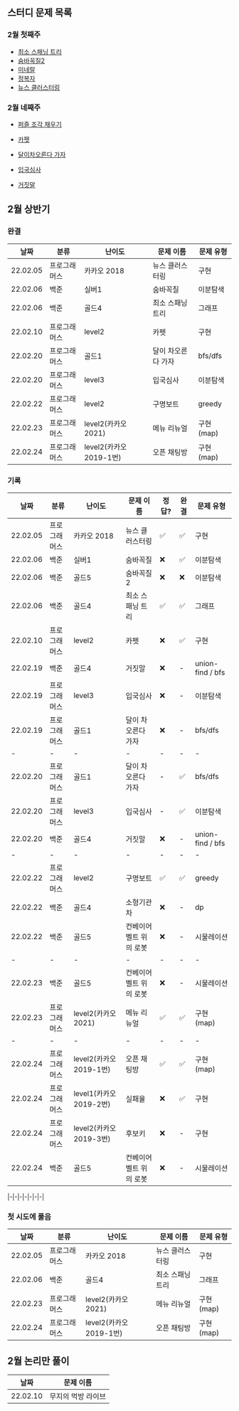 ## 스터디 문제 목록

### 2월 첫째주

* [최소 스패닝 트리](https://www.acmicpc.net/problem/1197)
* [숨바꼭질2](https://www.acmicpc.net/problem/12851)
* [미네랄](https://www.acmicpc.net/problem/2933)
* [정복자](https://www.acmicpc.net/problem/14950)
* [뉴스 클러스터링](https://programmers.co.kr/learn/courses/30/lessons/17677)

### 2월 네째주

* [퍼즐 조각 채우기](https://programmers.co.kr/learn/courses/30/lessons/84021?language=java)

* [카펫](https://programmers.co.kr/learn/courses/30/lessons/42842)

* [달이차오른다 가자](https://www.acmicpc.net/problem/1194)

* [입국심사](https://programmers.co.kr/learn/courses/30/lessons/43238)

* [거짓말](https://www.acmicpc.net/problem/1043)

## 2월 상반기

### 완결

|날짜|분류|난이도|문제 이름| 문제 유형 |
|-|-|-|-|-|
|22.02.05 | 프로그래머스 | 카카오 2018 | 뉴스 클러스터링 | 구현 |
|22.02.06 | 백준 | 실버1 | 숨바꼭질 | 이분탐색 |
|22.02.06 | 백준 | 골드4 | 최소 스패닝 트리 |  그래프 |
|22.02.10 | 프로그래머스 | level2 | 카펫 | 구현 |
|22.02.20 | 프로그래머스 | 골드1 | 달이 차오른다 가자 | bfs/dfs |
|22.02.20 | 프로그래머스 | level3 | 입국심사 | 이분탐색 |
|22.02.22 | 프로그래머스 | level2 | 구명보트 | greedy|
|22.02.23 | 프로그래머스 | level2(카카오2021) | 메뉴 리뉴얼 | 구현(map)|
|22.02.24 | 프로그래머스 | level2(카카오2019-1번) | 오픈 채팅방 | 구현(map)|


### 기록

|날짜|분류|난이도|문제 이름| 정답?| 완결| 문제 유형 |
|-|-|-|-|-|-|-|
|22.02.05 | 프로그래머스 | 카카오 2018 | 뉴스 클러스터링 |:white_check_mark: | :white_check_mark: | 구현 |
|22.02.06 | 백준 | 실버1 | 숨바꼭질 | :x: | :white_check_mark:| 이분탐색 |
|22.02.06 | 백준 | 골드5 | 숨바꼭질2 | :x: | :x:| 이분탐색 |
|22.02.06 | 백준 | 골드4 | 최소 스패닝 트리 | :white_check_mark: | :white_check_mark:| 그래프 |
|22.02.10 | 프로그래머스 | level2 | 카펫 | :x: | :white_check_mark:| 구현 |
|22.02.19 | 백준 | 골드4 | 거짓말 | :x: | -| union-find / bfs |
|22.02.19 | 프로그래머스 | level3 | 입국심사 | :x: | -| 이분탐색 |
|22.02.19 | 프로그래머스 | 골드1 | 달이 차오른다 가자 | :x: | -| bfs/dfs |
|-|-|-|-|-|-|-|
|22.02.20 | 프로그래머스 | 골드1 | 달이 차오른다 가자 | - | :white_check_mark:| bfs/dfs |
|22.02.20 | 프로그래머스 | level3 | 입국심사 | - | :white_check_mark: | 이분탐색 |
|22.02.20 | 백준 | 골드4 | 거짓말 | :x: | -| union-find / bfs|
|-|-|-|-|-|-|-|
|22.02.22 | 프로그래머스 | level2 | 구명보트 | :white_check_mark: | :white_check_mark:| greedy|
|22.02.22 | 백준 | 골드4 | 소형기관차 | :x: | - | dp |
|22.02.22 | 백준 | 골드5 | 컨베이어 벨트 위의 로봇 | :x: | - | 시물레이션 |
|-|-|-|-|-|-|-|
|22.02.23 | 백준 | 골드5 | 컨베이어 벨트 위의 로봇 | :x: | - | 시물레이션 |
|22.02.23 | 프로그래머스 | level2(카카오2021) | 메뉴 리뉴얼 | :white_check_mark: | :white_check_mark: |구현(map)|
|-|-|-|-|-|-|-|
|22.02.24 | 프로그래머스 | level2(카카오2019-1번) | 오픈 채팅방 | :white_check_mark: | :white_check_mark: | 구현(map)|
|22.02.24 | 프로그래머스 | level1(카카오2019-2번) | 실패율 | :x: | :white_check_mark: | 구현 |
|22.02.24 | 프로그래머스 | level2(카카오2019-3번) | 후보키 | :x: | - | 구현 |
|22.02.24 | 백준 | 골드5 | 컨베이어 벨트 위의 로봇 | :x: | - | 시물레이션 |

|-|-|-|-|-|-|-|


### 첫 시도에 풀음

|날짜|분류|난이도|문제 이름| 문제 유형 |
|-|-|-|-| -|
|22.02.05 | 프로그래머스 | 카카오 2018 | 뉴스 클러스터링 | 구현 |
|22.02.06 | 백준 | 골드4 | 최소 스패닝 트리 | 그래프 |
|22.02.23 | 프로그래머스 | level2(카카오2021) | 메뉴 리뉴얼 | 구현(map)|
|22.02.24 | 프로그래머스 | level2(카카오2019-1번) | 오픈 채팅방 | 구현(map)|


## 2월 논리만 풀이

|날짜|문제 이름|
|-|-|
|22.02.10|무지의 먹방 라이브|